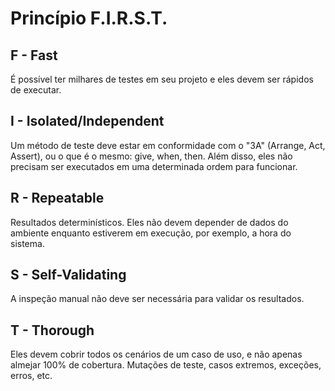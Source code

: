 # Princípio F.I.R.S.T.

## F - Fast

É possível ter milhares de testes em seu projeto e eles devem ser rápidos de executar.

## I - Isolated/Independent

Um método de teste deve estar em conformidade com o "3A" (Arrange, Act, Assert), ou o que é o mesmo: give, when, then. Além disso, eles não precisam ser executados em uma determinada ordem para funcionar.

## R - Repeatable

Resultados determinísticos. Eles não devem depender de dados do ambiente enquanto estiverem em execução, por exemplo, a hora do sistema.

## S - Self-Validating

A inspeção manual não deve ser necessária para validar os resultados.

## T - Thorough

Eles devem cobrir todos os cenários de um caso de uso, e não apenas almejar 100% de cobertura. Mutações de teste, casos extremos, exceções, erros, etc.